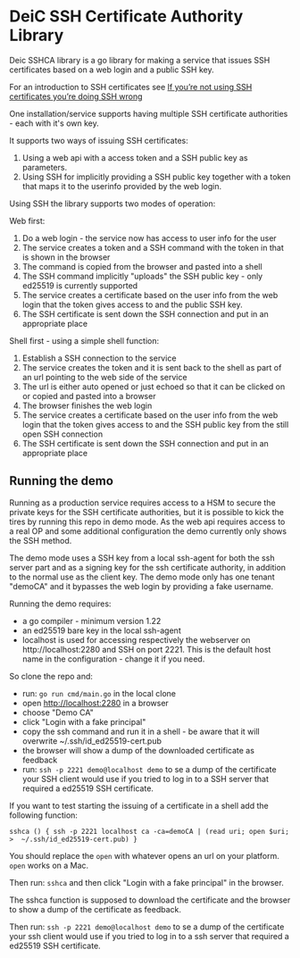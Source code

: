 # DeiC SSH Certificate Authority Library

Deic SSHCA library is a go library for making a service that issues SSH certificates based on a web login and a public SSH key.

For an introduction to SSH certificates see [If you’re not using SSH certificates you’re doing SSH wrong](https://smallstep.com/blog/use-ssh-certificates/)

One installation/service supports having multiple SSH certificate authorities - each with it's own key.

It supports two ways of issuing SSH certificates:
1. Using a web api with a access token and a SSH public key as parameters.
1. Using SSH for implicitly providing a SSH public key together with a token that maps it to the userinfo provided by the web login.

Using SSH the library supports two modes of operation:

Web first:
1. Do a web login - the service now has access to user info for the user
2. The service creates a token and a SSH command with the token in that is shown in the browser
3. The command is copied from the browser and pasted into a shell
4. The SSH command implicitly "uploads" the SSH public key - only ed25519 is currently supported
5. The service creates a certificate based on the user info from the web login that the token gives access to and the public SSH key.
6. The SSH certificate is sent down the SSH connection and put in an appropriate place

Shell first - using a simple shell function:
1. Establish a SSH connection to the service
2. The service creates the token and it is sent back to the shell as part of an url pointing to the web side of the service
3. The url is either auto opened or just echoed so that it can be clicked on or copied and pasted into a browser
4. The browser finishes the web login
5. The service creates a certificate based on the user info from the web login that the token gives access to and the SSH public key from the still open SSH connection
6. The SSH certificate is sent down the SSH connection and put in an appropriate place

## Running the demo
Running as a production service requires access to a HSM to secure the private keys for the SSH certificate authorities, but it is possible to kick the tires by running this repo in demo mode. As the web api requires access to a real OP and some additional configuration the demo currently only shows the SSH method.

The demo mode uses a SSH key from a local ssh-agent for both the  ssh server part and as a signing key for the ssh certificate authority, in addition to the normal use as the client key. The demo mode only has one tenant "demoCA" and it bypasses the web login by providing a fake username.

Running the demo requires:
- a go compiler - minimum version 1.22
- an ed25519 bare key in the local ssh-agent
- localhost is used for accessing respectively the webserver on http://localhost:2280 and SSH on port 2221. This is the default host name in the configuration - change it if you need.

So clone the repo and:

- run: `go run cmd/main.go` in the local clone
- open [http://localhost:2280](http://localhost:2280) in a browser
- choose "Demo CA"
- click "Login with a fake principal"
- copy the ssh command and run it in a shell - be aware that it will overwrite ~/.ssh/id_ed25519-cert.pub
- the browser will show a dump of the downloaded certificate as feedback
- run: `ssh -p 2221 demo@localhost demo` to se a dump of the certificate your SSH client would use if you tried to log in to a SSH server that required a ed25519 SSH certificate.

If you want to test starting the issuing of a certificate in a shell add the following function:

```shell
sshca () { ssh -p 2221 localhost ca -ca=demoCA | (read uri; open $uri;  >  ~/.ssh/id_ed25519-cert.pub) }
```

You should replace the `open` with whatever opens an url on your platform. `open` works on a Mac.

Then run: `sshca` and then click "Login with a fake principal" in the browser.

The sshca function is supposed to download the certificate and the browser to show a dump of the certificate as feedback.

Then run: `ssh -p 2221 demo@localhost demo` to se a dump of the certificate your ssh client would use if you tried to log in to a ssh server that required a ed25519 SSH certificate.
